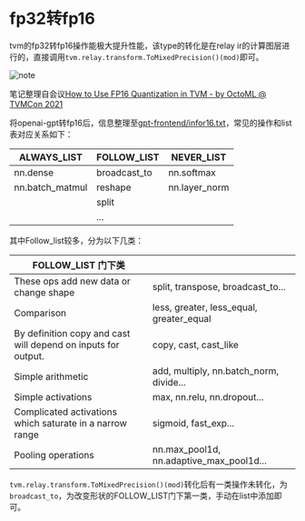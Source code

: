 # fp32转fp16

tvm的fp32转fp16操作能极大提升性能，该type的转化是在relay ir的计算图层进行的，直接调用`tvm.relay.transform.ToMixedPrecision()(mod)`即可。

![note](C:\Users\Administrator\Desktop\G_fs_Notes\Notes\Note(-2023-3)\pics\fp32to16\note.PNG)

笔记整理自会议[How to Use FP16 Quantization in TVM - by OctoML @ TVMCon 2021 ](https://www.youtube.com/watch?v=D0k8T6AC1p8)

将openai-gpt转fp16后，信息整理至[gpt-frontend/infor16.txt](https://github.com/nineis7/gpt-frontend/blob/main/infor16.txt)，常见的操作和list表对应关系如下：

| ALWAYS_LIST     | FOLLOW_LIST  | NEVER_LIST    |
| --------------- | ------------ | ------------- |
| nn.dense        | broadcast_to | nn.softmax    |
| nn.batch_matmul | reshape      | nn.layer_norm |
|                 | split        |               |
|                 | ...          |               |

其中Follow_list较多，分为以下几类：

| FOLLOW_LIST 门下类                                           |                                          |
| ------------------------------------------------------------ | ---------------------------------------- |
| These ops add new data or change shape                       | split, transpose, broadcast_to...        |
| Comparison                                                   | less, greater, less_equal, greater_equal |
| By definition copy and cast will depend on inputs for output. | copy, cast, cast_like                    |
| Simple arithmetic                                            | add, multiply, nn.batch_norm, divide...  |
| Simple activations                                           | max, nn.relu, nn.dropout...              |
| Complicated activations which saturate in a narrow range     | sigmoid, fast_exp...                     |
| Pooling operations                                           | nn.max_pool1d, nn.adaptive_max_pool1d... |

`tvm.relay.transform.ToMixedPrecision()(mod)`转化后有一类操作未转化，为`broadcast_to`，为改变形状的FOLLOW_LIST门下第一类，手动在list中添加即可。